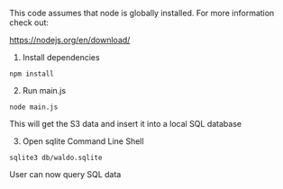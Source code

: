 This code assumes that node is globally installed. For more information check out:

https://nodejs.org/en/download/

1) Install dependencies

```
npm install
```

2) Run main.js

```
node main.js
```
This will get the S3 data and insert it into a local SQL database

3) Open sqlite Command Line Shell

```
sqlite3 db/waldo.sqlite
```
User can now query SQL data

